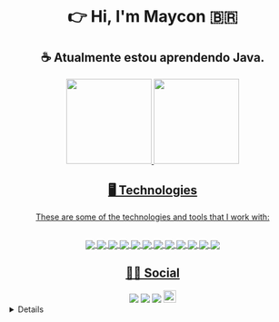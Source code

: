 <h1 align='center'> 👉 Hi, I'm Maycon 🇧🇷 </h1>
<h2 align='center'> ☕ Atualmente estou aprendendo Java.</h2>
<div align='center'>
  <a href="https://github.com/MayconL27">
  <img height="150em" src="https://github-readme-stats.vercel.app/api?username=MayconL27&show_icons=true&theme=dark&include_all_commits=true&count_private=true"/>
  <img height="150em" src="https://github-readme-stats.vercel.app/api/top-langs/?username=MayconL27&layout=compact&langs_count=7&theme=dark"/>
</div>
  
<h2 align='center'> 🖥️ Technologies </h2>
  <p align='center'>These are some of the technologies and tools that I work with:</p>
 <div style="display: inline_block" align='center'><br>
  <img align="center" src="https://img.shields.io/badge/Java-ED8B00?style=for-the-badge&logo=java&logoColor=white">
  <img align="center" src="https://img.shields.io/badge/MySQL-005C84?style=for-the-badge&logo=mysql&logoColor=white">
  <img align="center" src="https://img.shields.io/badge/Git-F05032?style=for-the-badge&logo=git&logoColor=white">
  <img align="center" src="https://img.shields.io/badge/GitHub-100000?style=for-the-badge&logo=github&logoColor=white">
  <img align="center" src="https://img.shields.io/badge/Windows-0078D6?style=for-the-badge&logo=windows&logoColor=white">
  <img align="center" src="https://img.shields.io/badge/Ubuntu-E95420?style=for-the-badge&logo=ubuntu&logoColor=white">
  <img align="center" src="https://img.shields.io/badge/HTML5-E34F26?style=for-the-badge&logo=html5&logoColor=white">
  <img align="center" src="https://img.shields.io/badge/CSS3-1572B6?style=for-the-badge&logo=css3&logoColor=white">
  <img align="center" src="https://img.shields.io/badge/Spring_Boot-F2F4F9?style=for-the-badge&logo=spring-boot">
  <img align="center" src="https://img.shields.io/badge/Spring-6DB33F?style=for-the-badge&logo=spring&logoColor=white">
  <img align="center" src="https://img.shields.io/badge/Visual_Studio_Code-0078D4?style=for-the-badge&logo=visual%20studio%20code&logoColor=white">
  <img align="center" src="https://img.shields.io/badge/Eclipse-2C2255?style=for-the-badge&logo=eclipse&logoColor=white">
   
</div>

  <h2 align='center'> 🧑🏽 Social</h2>
 <div align='center'>
  <a href="https://instagram.com/mayconl27" target="_blank"><img src="https://img.shields.io/badge/-Instagram-%23E4405F?style=for-the-badge&logo=instagram&logoColor=white" target="_blank"></a>
  <a href = "mailto:mayconleandro2008@gmail.com"><img src="https://img.shields.io/badge/-Gmail-%23333?style=for-the-badge&logo=gmail&logoColor=white" target="_blank"></a>
  <a href="https://www.linkedin.com/in/maycon-leandro/" target="_blank"><img src="https://img.shields.io/badge/-LinkedIn-%230077B5?style=for-the-badge&logo=linkedin&logoColor=white" target="_blank"></a> 
   <img src="https://img.shields.io/github/followers/MayconL27?label=follow&style=social" height="22" title="Follow me" /> 
 </div>
  
<details>
<h4>📚 Cursos</h4>
  <h5>🎓 Ciência da Computação 📆 2014 - 2018</h5>
  <p><a href="https://certificates.digitalinnovation.one/294FD8F7">📙 Desenvolvimento básico em Java - Digital Innovation One</a></p>
  <p><a href="https://certificates.digitalinnovation.one/1C661618">📗 Introdução ao framework Spring Boot - Digital Innovation One</a></p>
  <p><a href="https://certificates.digitalinnovation.one/ACBDFF19">📘 SQL SERVER - Criando suas primeiras consultas - Digital Innovation One</a></p>
  <p><a href="https://certificates.digitalinnovation.one/520417D6">📕 Introdução a criação de websites com HTML5 e CSS3 - Digital Innovation One</a></p> 
</details>
  
